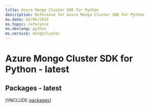 ```yaml
---
title: Azure Mongo Cluster SDK for Python
description: Reference for Azure Mongo Cluster SDK for Python
ms.date: 02/06/2025
ms.topic: reference
ms.devlang: python
ms.service: mongocluster
---
```

# Azure Mongo Cluster SDK for Python - latest
## Packages - latest
[!INCLUDE [packages](mongo-cluster-index.md)]